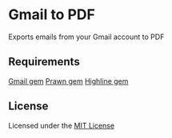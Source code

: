 # Gmail to PDF

Exports emails from your Gmail account to PDF

## Requirements

[Gmail gem](https://github.com/nu7hatch/gmail)
[Prawn gem](https://github.com/prawnpdf/prawn)
[Highline gem](https://github.com/JEG2/highline)


## License

Licensed under the [MIT License](http://creativecommons.org/licenses/MIT/)